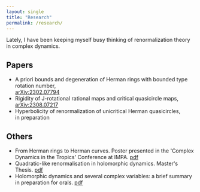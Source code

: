 ```yaml
---
layout: single
title: "Research"
permalink: /research/
---
```


Lately, I have been keeping myself busy thinking of renormalization theory in complex dynamics.

## Papers
  * A priori bounds and degeneration of Herman rings with bounded type rotation number,   
  [arXiv:2302.07794](https://arxiv.org/abs/2302.07794)    
  * Rigidity of J-rotational rational maps and critical quasicircle maps,   
  [arXiv:2308.07217](https://arxiv.org/abs/2308.07217)    
  * Hyperbolicity of renormalization of unicritical Herman quasicircles,   
  in preparation

## Others
  * From Herman rings to Herman curves. Poster presented in the 'Complex Dynamics in the Tropics' Conference at IMPA. [pdf](https://impa.br/wp-content/uploads/2022/11/Poster-Willie-Rush-Lim-nova-versao-poster-rio-2160-3840.pdf)
  * Quadratic-like renormalisation in holomorphic dynamics. Master's Thesis. [pdf](/files/masters-thesis.pdf)
  * Holomorphic dynamics and several complex variables: a brief summary in preparation for orals. [pdf](/files/orals-summary.pdf)
